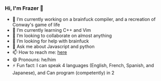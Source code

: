 ### Hi, I'm Frazer 👋

- 🔭 I’m currently working on a brainfuck compiler, and a recreation of Conway's game of life
- 🌱 I’m currently learning C++ and Vim
- 👯 I’m looking to collaborate on almost anything
- 🤔 I’m looking for help with brainfuck
- 💬 Ask me about Javascript and python
- 📫 How to reach me: [here](https://github.com/frazermills/frazermills/issues)
- 😄 Pronouns: he/him
- ⚡ Fun fact: I can speak 4 languages (English, French, Spanish, and Japanese), and Can program (competently) in 2
